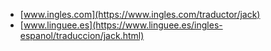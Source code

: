* [www.ingles.com](https://www.ingles.com/traductor/jack)
* [www.linguee.es](https://www.linguee.es/ingles-espanol/traduccion/jack.html)
